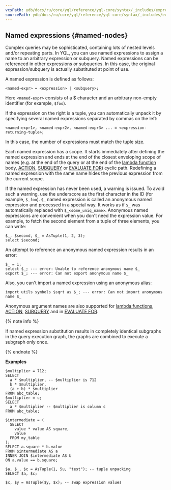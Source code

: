 ```yaml
---
vcsPath: ydb/docs/ru/core/yql/reference/yql-core/syntax/_includes/expressions/named-nodes.md
sourcePath: ydb/docs/ru/core/yql/reference/yql-core/syntax/_includes/expressions/named-nodes.md
---
```

## Named expressions {#named-nodes}

Complex queries may be sophisticated, containing lots of nested levels and/or repeating parts. In YQL, you can use named expressions to assign a name to an arbitrary expression or subquery. Named expressions can be referenced in other expressions or subqueries. In this case, the original expression/subquery is actually substituted at point of use.

A named expression is defined as follows:
```
<named-expr> = <expression> | <subquery>;
```
Here `<named-expr>` consists of a $ character and an arbitrary non-empty identifier (for example, `$foo`).

If the expression on the right is a tuple, you can automatically unpack it by specifying several named expressions separated by commas on the left:
```
<named-expr1>, <named-expr2>, <named-expr3> ... = <expression-returning-tuple>;
```
In this case, the number of expressions must match the tuple size.

Each named expression has a scope. It starts immediately after defining the named expression and ends at the end of the closest enveloping scope of names (e.g. at the end of the query or at the end of the [lambda function](#lambda) body, [ACTION](../../action.md#define-action), [SUBQUERY](../../subquery.md#define-subquery) or [EVALUATE FOR](../../action.md#evaluate-for)) cyclic path.
Redefining a named expression with the same name hides the previous expression from the current scope.

If the named expression has never been used, a warning is issued. To avoid such a warning, use the underscore as the first character in the ID (for example, `$_foo`).
`$_` named expression is called an anonymous named expression and processed in a special way. It works as if `$_` was automatically replaced with `$_<some_uniq_name>`.
Anonymous named expressions are convenient when you don't need the expression value. For example, to fetch the second element from a tuple of three elements, you can write:
```yql
$_, $second, $_ = AsTuple(1, 2, 3);
select $second;
```

An attempt to reference an anonymous named expression results in an error:
```yql
$_ = 1;
select $_; --- error: Unable to reference anonymous name $_
export $_; --- error: Can not export anonymous name $_
```
Also, you can't import a named expression using an anonymous alias:
```yql
import utils symbols $sqrt as $_; --- error: Can not import anonymous name $_
```
Anonymous argument names are also supported for [lambda functions](#lambda), [ACTION](../../action.md#define-action), [SUBQUERY](../../subquery.md#define-subquery) and in [EVALUATE FOR](../../action.md#evaluate-for).

{% note info %}

If named expression substitution results in completely identical subgraphs in the query execution graph, the graphs are combined to execute a subgraph only once.

{% endnote %}

**Examples**

```yql
$multiplier = 712;
SELECT
  a * $multiplier, -- $multiplier is 712
  b * $multiplier,
  (a + b) * $multiplier
FROM abc_table;
$multiplier = c;
SELECT
  a * $multiplier -- $multiplier is column c
FROM abc_table;
```

```yql
$intermediate = (
  SELECT
    value * value AS square,
    value
  FROM my_table
);
SELECT a.square * b.value
FROM $intermediate AS a
INNER JOIN $intermediate AS b
ON a.value == b.square;
```

```yql
$a, $_, $c = AsTuple(1, 5u, "test"); -- tuple unpacking
SELECT $a, $c;
```

```yql
$x, $y = AsTuple($y, $x); -- swap expression values
```
